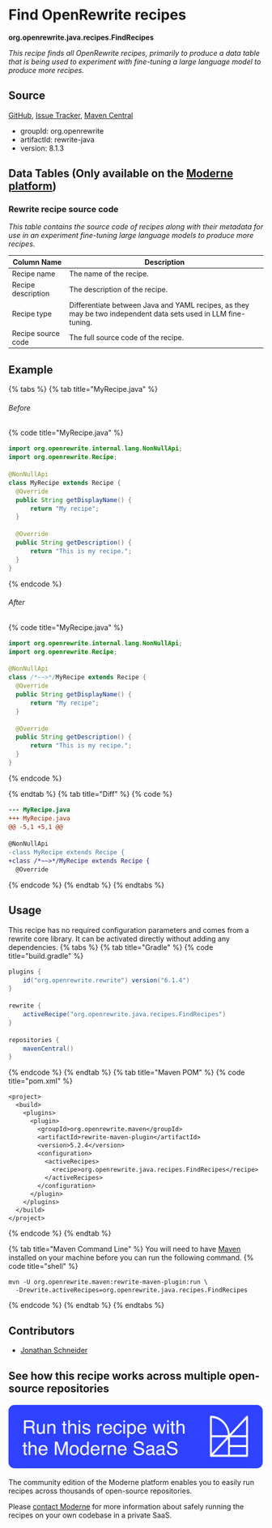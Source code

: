 # Find OpenRewrite recipes

**org.openrewrite.java.recipes.FindRecipes**

_This recipe finds all OpenRewrite recipes, primarily to produce a data table that is being used to experiment with fine-tuning a large language model to produce more recipes._

## Source

[GitHub](https://github.com/openrewrite/rewrite/blob/main/rewrite-java/src/main/java/org/openrewrite/java/recipes/FindRecipes.java), [Issue Tracker](https://github.com/openrewrite/rewrite/issues), [Maven Central](https://central.sonatype.com/artifact/org.openrewrite/rewrite-java/8.1.3/jar)

* groupId: org.openrewrite
* artifactId: rewrite-java
* version: 8.1.3

## Data Tables (Only available on the [Moderne platform](https://app.moderne.io/))

### Rewrite recipe source code

_This table contains the source code of recipes along with their metadata for use in an experiment fine-tuning large language models to produce more recipes._

| Column Name | Description |
| ----------- | ----------- |
| Recipe name | The name of the recipe. |
| Recipe description | The description of the recipe. |
| Recipe type | Differentiate between Java and YAML recipes, as they may be two independent data sets used in LLM fine-tuning. |
| Recipe source code | The full source code of the recipe. |

## Example


{% tabs %}
{% tab title="MyRecipe.java" %}

###### Before
{% code title="MyRecipe.java" %}
```java
import org.openrewrite.internal.lang.NonNullApi;
import org.openrewrite.Recipe;

@NonNullApi
class MyRecipe extends Recipe {
  @Override
  public String getDisplayName() {
      return "My recipe";
  }

  @Override
  public String getDescription() {
      return "This is my recipe.";
  }
}
```
{% endcode %}

###### After
{% code title="MyRecipe.java" %}
```java
import org.openrewrite.internal.lang.NonNullApi;
import org.openrewrite.Recipe;

@NonNullApi
class /*~~>*/MyRecipe extends Recipe {
  @Override
  public String getDisplayName() {
      return "My recipe";
  }

  @Override
  public String getDescription() {
      return "This is my recipe.";
  }
}
```
{% endcode %}

{% endtab %}
{% tab title="Diff" %}
{% code %}
```diff
--- MyRecipe.java
+++ MyRecipe.java
@@ -5,1 +5,1 @@

@NonNullApi
-class MyRecipe extends Recipe {
+class /*~~>*/MyRecipe extends Recipe {
  @Override
```
{% endcode %}
{% endtab %}
{% endtabs %}


## Usage

This recipe has no required configuration parameters and comes from a rewrite core library. It can be activated directly without adding any dependencies.
{% tabs %}
{% tab title="Gradle" %}
{% code title="build.gradle" %}
```groovy
plugins {
    id("org.openrewrite.rewrite") version("6.1.4")
}

rewrite {
    activeRecipe("org.openrewrite.java.recipes.FindRecipes")
}

repositories {
    mavenCentral()
}

```
{% endcode %}
{% endtab %}
{% tab title="Maven POM" %}
{% code title="pom.xml" %}
```markup
<project>
  <build>
    <plugins>
      <plugin>
        <groupId>org.openrewrite.maven</groupId>
        <artifactId>rewrite-maven-plugin</artifactId>
        <version>5.2.4</version>
        <configuration>
          <activeRecipes>
            <recipe>org.openrewrite.java.recipes.FindRecipes</recipe>
          </activeRecipes>
        </configuration>
      </plugin>
    </plugins>
  </build>
</project>
```
{% endcode %}
{% endtab %}

{% tab title="Maven Command Line" %}
You will need to have [Maven](https://maven.apache.org/download.cgi) installed on your machine before you can run the following command.
{% code title="shell" %}
```shell
mvn -U org.openrewrite.maven:rewrite-maven-plugin:run \
  -Drewrite.activeRecipes=org.openrewrite.java.recipes.FindRecipes
```
{% endcode %}
{% endtab %}
{% endtabs %}

## Contributors
* [Jonathan Schneider](jkschneider@gmail.com)


## See how this recipe works across multiple open-source repositories

[![Moderne Link Image](/.gitbook/assets/ModerneRecipeButton.png)](https://app.moderne.io/recipes/org.openrewrite.java.recipes.FindRecipes)

The community edition of the Moderne platform enables you to easily run recipes across thousands of open-source repositories.

Please [contact Moderne](https://moderne.io/product) for more information about safely running the recipes on your own codebase in a private SaaS.
